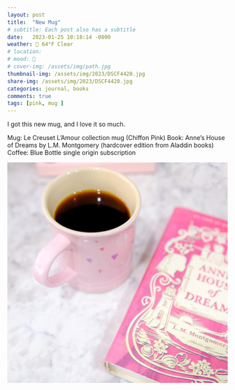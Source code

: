 ```yaml
---
layout: post
title:  "New Mug"
# subtitle: Each post also has a subtitle
date:   2023-01-25 10:18:14 -0800
weather: 🔆 64°F Clear
# location: 
# mood: 🥰
# cover-img: /assets/img/path.jpg
thumbnail-img: /assets/img/2023/DSCF4420.jpg
share-img: /assets/img/2023/DSCF4420.jpg
categories: journal, books
comments: true
tags: [pink, mug ]
---
```


I got this new mug, and I love it so much. 

Mug: Le Creuset L’Amour collection mug (Chiffon Pink)
Book: Anne’s House of Dreams by L.M. Montgomery (hardcover edition from Aladdin books)
Coffee: Blue Bottle single origin subscription

![Pink Mug with Pink Book](/assets/img/2023/DSCF4420.jpg)